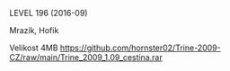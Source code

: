 LEVEL 196 (2016-09)

Mrazík, Hofik

Velikost 4MB https://github.com/hornster02/Trine-2009-CZ/raw/main/Trine_2009_1.09_cestina.rar
